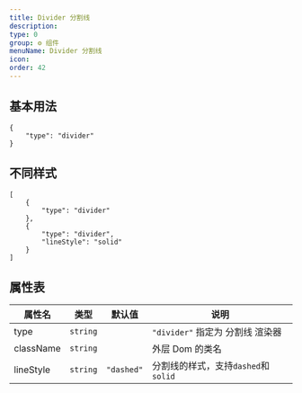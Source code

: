 ```yaml
---
title: Divider 分割线
description:
type: 0
group: ⚙ 组件
menuName: Divider 分割线
icon:
order: 42
---
```


## 基本用法

```schema: scope="body"
{
    "type": "divider"
}
```

## 不同样式

```schema: scope="body"
[
    {
        "type": "divider"
    },
    {
        "type": "divider",
        "lineStyle": "solid"
    }
]
```

## 属性表

| 属性名    | 类型     | 默认值     | 说明                                |
| --------- | -------- | ---------- | ----------------------------------- |
| type      | `string` |            | `"divider"` 指定为 分割线 渲染器     |
| className | `string` |            | 外层 Dom 的类名                     |
| lineStyle | `string` | `"dashed"` | 分割线的样式，支持`dashed`和`solid` |
